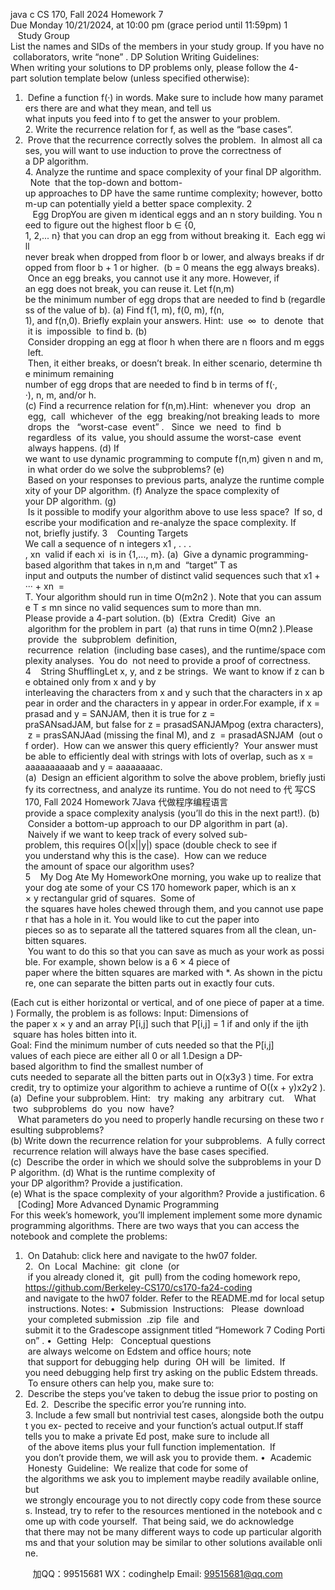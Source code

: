 java c
CS 170, Fall 2024
Homework 7
Due Monday 10/21/2024, at 10:00 pm (grace period until 11:59pm)
1    Study Group
List the names and SIDs of the members in your study group. If you have no collaborators, write “none” .
DP Solution Writing Guidelines:
When writing your solutions to DP problems only, please follow the 4-part solution template below (unless specified otherwise):
1.  Define a function f(·) in words. Make sure to include how many parameters there are and what they mean, and tell us what inputs you feed into f to get the answer to your problem.
2. Write the recurrence relation for f, as well as the “base cases”.
3.  Prove that the recurrence correctly solves the problem.  In almost all cases, you will want to use induction to prove the correctness of a DP algorithm.
4. Analyze the runtime and space complexity of your final DP algorithm.   Note  that the top-down and bottom-up approaches to DP have the same runtime complexity; however, bottom-up can potentially yield a better space complexity.
2    Egg DropYou are given m identical eggs and an n story building. You need to figure out the highest floor b ∈ {0, 1, 2,... n} that you can drop an egg from without breaking it.  Each egg will never break when dropped from floor b or lower, and always breaks if dropped from floor b + 1 or higher.  (b = 0 means the egg always breaks).  Once an egg breaks, you cannot use it any more. However, if an egg does not break, you can reuse it.
Let f(n,m) be the minimum number of egg drops that are needed to find b (regardless of the value of b).
(a) Find f(1, m), f(0, m), f(n, 1), and f(n,0). Briefly explain your answers. Hint:  use  ∞  to  denote  that  it is  impossible  to find b.
(b)  Consider dropping an egg at floor h when there are n floors and m eggs left.  Then, it either breaks, or doesn’t break. In either scenario, determine the minimum remaining number of egg drops that are needed to find b in terms of f(·, ·), n, m, and/or h.
(c) Find a recurrence relation for f(n,m).Hint:  whenever you  drop  an  egg,  call  whichever  of the  egg  breaking/not breaking leads to  more  drops  the   “worst-case  event” .   Since  we  need  to  find  b  regardless  of its  value, you should assume the worst-case  event  always happens.
(d) If we want to use dynamic programming to compute f(n,m) given n and m, in what order do we solve the subproblems?
(e)  Based on your responses to previous parts, analyze the runtime complexity of your DP algorithm.
(f) Analyze the space complexity of your DP algorithm.
(g)  Is it possible to modify your algorithm above to use less space?  If so, describe your modification and re-analyze the space complexity. If not, briefly justify.
3    Counting Targets
We call a sequence of n integers x1 , . . . , xn  valid if each xi  is in {1,..., m}.
(a)  Give a dynamic programming-based algorithm that takes in n,m and  “target” T as input and outputs the number of distinct valid sequences such that x1 + ··· + xn  = T. Your algorithm should run in time O(m2n2 ). Note that you can assume T ≤ mn since no valid sequences sum to more than mn.
Please provide a 4-part solution.
(b)  (Extra  Credit)  Give  an  algorithm for the problem in part  (a) that runs in time O(mn2 ).Please  provide  the  subproblem  definition,  recurrence  relation  (including base cases), and the runtime/space complexity analyses.  You do  not need to provide a proof of correctness.
4    String ShufflingLet x, y, and z be strings.  We want to know if z can be obtained only from x and y by interleaving the characters from x and y such that the characters in x appear in order and the characters in y appear in order.For example, if x = prasad and y = SANJAM, then it is true for z = praSANsadJAM, but false for z = prasadSANJAMpog (extra characters), z = prasSANJAad (missing the final M), and z  = prasadASNJAM  (out of order).  How can we answer this query efficiently?  Your answer must be able to efficiently deal with strings with lots of overlap, such as x = aaaaaaaaaab and y = aaaaaaaac.
(a)  Design an efficient algorithm to solve the above problem, briefly justify its correctness, and analyze its runtime. You do not need to 代 写CS 170, Fall 2024 Homework 7Java
代做程序编程语言provide a space complexity analysis (you’ll do this in the next part!).
(b)  Consider a bottom-up approach to our DP algorithm in part (a).  Naively if we want to keep track of every solved sub-problem, this requires O(|x||y|) space (double check to see if you understand why this is the case).  How can we reduce the amount of space our algorithm uses?
5    My Dog Ate My HomeworkOne morning, you wake up to realize that your dog ate some of your CS 170 homework paper, which is an x × y rectangular grid of squares.  Some of the squares have holes chewed through them, and you cannot use paper that has a hole in it. You would like to cut the paper into pieces so as to separate all the tattered squares from all the clean, un-bitten squares.  You want to do this so that you can save as much as your work as possible.
For example, shown below is a 6 × 4 piece of paper where the bitten squares are marked with *. As shown in the picture, one can separate the bitten parts out in exactly four cuts.

(Each cut is either horizontal or vertical, and of one piece of paper at a time.) Formally, the problem is as follows:
Input: Dimensions of the paper x × y and an array P[i,j] such that P[i,j] = 1 if and only if the ijth  square has holes bitten into it.
Goal: Find the minimum number of cuts needed so that the P[i,j] values of each piece are either all 0 or all 1.Design a DP-based algorithm to find the smallest number of cuts needed to separate all the bitten parts out in O(x3y3 ) time. For extra credit, try to optimize your algorithm to achieve a runtime of O((x + y)x2y2 ).
(a)  Define your subproblem.
Hint:   try  making  any  arbitrary  cut.    What  two  subproblems  do  you  now  have?    What parameters do you need to properly handle recursing on these two resulting subproblems?
(b) Write down the recurrence relation for your subproblems.  A fully correct recurrence relation will always have the base cases specified.
(c)  Describe the order in which we should solve the subproblems in your DP algorithm. (d) What is the runtime complexity of your DP algorithm? Provide a justification.
(e) What is the space complexity of your algorithm? Provide a justification.
6    [Coding] More Advanced Dynamic Programming
For this week’s homework, you’ll implement implement some more dynamic programming algorithms. There are two ways that you can access the notebook and complete the problems:
1.  On Datahub: click here and navigate to the hw07 folder.
2.  On  Local  Machine:  git  clone  (or  if you already cloned it,  git  pull) from the coding homework repo,
https://github.com/Berkeley-CS170/cs170-fa24-coding
and navigate to the hw07 folder. Refer to the README.md for local setup instructions. Notes:
•  Submission  Instructions:   Please  download  your completed submission  .zip  file  and submit it to the Gradescope assignment titled “Homework 7 Coding Portion” .
•  Getting  Help:   Conceptual questions  are always welcome on Edstem and office hours; note  that support for debugging help  during  OH will  be  limited.  If you need debugging help first try asking on the public Edstem threads.  To ensure others can help you, make sure to:
1.  Describe the steps you’ve taken to debug the issue prior to posting on Ed.
2.  Describe the specific error you’re running into.
3. Include a few small but nontrivial test cases, alongside both the output you ex- pected to receive and your function’s actual output.If staff tells you to make a private Ed post, make sure to include all  of the above items plus your full function implementation.  If you don’t provide them, we will ask you to provide them.
•  Academic  Honesty  Guideline:  We realize that code for some of the algorithms we ask you to implement maybe readily available online, but we strongly encourage you to not directly copy code from these sources. Instead, try to refer to the resources mentioned in the notebook and come up with code yourself.  That being said, we do acknowledge that there may not be many different ways to code up particular algorithms and that your solution may be similar to other solutions available online.





         
加QQ：99515681  WX：codinghelp  Email: 99515681@qq.com
